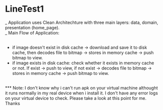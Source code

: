 # LineTest1
_ Application uses Clean Architechture with three main layers: data, domain, presentation (home_page).<br />
_ Main Flow of Application:<br />
<br />
 + if image doesn't exist in disk cache -> download and save it to disk cache, then decodes file to bitmap -> stores in memory cache -> push bitmap to view.<br />
 + if image exists in disk cache: check whether it exists in memory cache or not. If exist -> push to view, if not exist -> decodes file to bitmap -> stores in memory cache -> push bitmap to view.<br />
 <br />
&ast;&ast;&ast; Note: I don't know why i can't run apk on your virtual machine althought it runs normally in my real device when i install it. I don't have any error logs on your virtual device to check. Please take a look at this point for me. Thanks 

